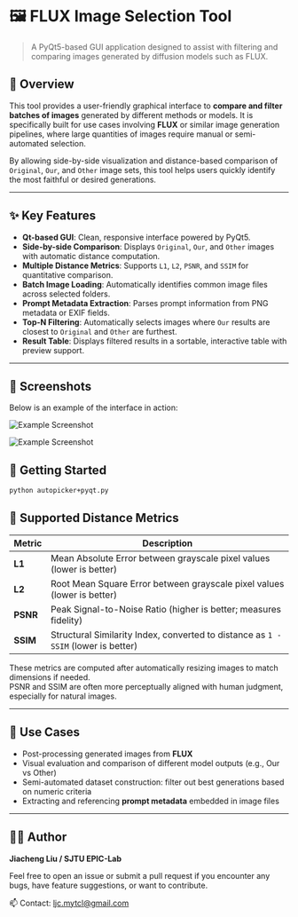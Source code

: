 # 🖼️ FLUX Image Selection Tool
> A PyQt5-based GUI application designed to assist with filtering and comparing images generated by diffusion models such as FLUX.

## 📌 Overview

This tool provides a user-friendly graphical interface to **compare and filter batches of images** generated by different methods or models. It is specifically built for use cases involving **FLUX** or similar image generation pipelines, where large quantities of images require manual or semi-automated selection.

By allowing side-by-side visualization and distance-based comparison of `Original`, `Our`, and `Other` image sets, this tool helps users quickly identify the most faithful or desired generations.

---

## ✨ Key Features

- **Qt-based GUI**: Clean, responsive interface powered by PyQt5.
- **Side-by-side Comparison**: Displays `Original`, `Our`, and `Other` images with automatic distance computation.
- **Multiple Distance Metrics**: Supports `L1`, `L2`, `PSNR`, and `SSIM` for quantitative comparison.
- **Batch Image Loading**: Automatically identifies common image files across selected folders.
- **Prompt Metadata Extraction**: Parses prompt information from PNG metadata or EXIF fields.
- **Top-N Filtering**: Automatically selects images where `Our` results are closest to `Original` and `Other` are furthest.
- **Result Table**: Displays filtered results in a sortable, interactive table with preview support.


---

## 📸 Screenshots
Below is an example of the interface in action:

![Example Screenshot](https://github.com/Tammytcl/FLUX-Image-Selection-Tool/blob/38e164259b71e648124f34a1ed35ce830fe716bc/asserts/example1.jpg)

![Example Screenshot](https://github.com/Tammytcl/FLUX-Image-Selection-Tool/blob/38e164259b71e648124f34a1ed35ce830fe716bc/asserts/example2.jpg)
## 🚀 Getting Started
```bash
python autopicker+pyqt.py
```

## 📐 Supported Distance Metrics

| Metric | Description |
|--------|-------------|
| **L1** | Mean Absolute Error between grayscale pixel values (lower is better) |
| **L2** | Root Mean Square Error between grayscale pixel values (lower is better) |
| **PSNR** | Peak Signal-to-Noise Ratio (higher is better; measures fidelity) |
| **SSIM** | Structural Similarity Index, converted to distance as `1 - SSIM` (lower is better) |

These metrics are computed after automatically resizing images to match dimensions if needed.  
PSNR and SSIM are often more perceptually aligned with human judgment, especially for natural images.

---

## 🧠 Use Cases

- Post-processing generated images from **FLUX**
- Visual evaluation and comparison of different model outputs (e.g., Our vs Other)
- Semi-automated dataset construction: filter out best generations based on numeric criteria
- Extracting and referencing **prompt metadata** embedded in image files

---

## 👨‍💻 Author

**Jiacheng Liu / SJTU EPIC-Lab**

Feel free to open an issue or submit a pull request if you encounter any bugs, have feature suggestions, or want to contribute.

📫 Contact: [ljc.mytcl@gmail.com](mailto:ljc.mytcl@gmail.com)
